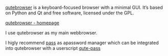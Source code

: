 [qutebrowser](https://github.com/qutebrowser/qutebrowser)  is a keyboard-focused browser with a minimal GUI. It’s based on Python and Qt and free software, licensed under the GPL.

[qutebrowser - homepage](https://www.qutebrowser.org/)

I use qutebrowser as my main webbrowser.

I higly recommend [pass](https://www.passwordstore.org/) as apassword manager which can be integrated into qutebrowser with a userscript [qute-pass](.qutebrowser/userscripts/qute-pass)
